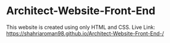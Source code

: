 # Architect-Website-Front-End
This website is created using only HTML and CSS.
Live Link: https://shahriaroman98.github.io/Architect-Website-Front-End-/

